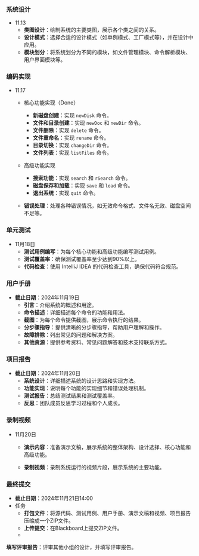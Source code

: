 ###  系统设计

- 11.13
  - **类图设计**：绘制系统的主要类图，展示各个类之间的关系。
  - **设计模式**：选择合适的设计模式（如单例模式、工厂模式等），并在设计中应用。
  - **模块划分**：将系统划分为不同的模块，如文件管理模块、命令解析模块、用户界面模块等。

### 编码实现

- 11.17
  - 核心功能实现（Done）
    - **新磁盘创建**：实现 `newDisk` 命令。
    - **文件和目录创建**：实现 `newDoc` 和 `newDir` 命令。
    - **文件删除**：实现 `delete` 命令。
    - **文件重命名**：实现 `rename` 命令。
    - **目录切换**：实现 `changeDir` 命令。
    - **文件列表**：实现 `listFiles` 命令。
  - 高级功能实现
    - **搜索功能**：实现 `search` 和 `rSearch` 命令。
    - **磁盘保存和加载**：实现 `save` 和 `load` 命令。
    - **退出系统**：实现 `quit` 命令。
    
    
  - **错误处理**：处理各种错误情况，如无效命令格式、文件名无效、磁盘空间不足等。

###  单元测试

- 11月18日
  - **测试用例编写**：为每个核心功能和高级功能编写测试用例。
  - **测试覆盖率**：确保测试覆盖率至少达到90%以上。
  - **代码检查**：使用 IntelliJ IDEA 的代码检查工具，确保代码符合规范。

### 用户手册

- **截止日期**：2024年11月19日
  - **引言**：介绍系统的概述和用途。
  - **命令描述**：详细描述每个命令的功能和用法。
  - **截图**：为每个命令提供截图，展示命令执行的结果。
  - **分步骤指导**：提供清晰的分步骤指导，帮助用户理解和操作。
  - **故障排除**：列出常见的问题和解决方案。
  - **其他资源**：提供参考资料、常见问题解答和技术支持联系方式。

###  项目报告

- **截止日期**：2024年11月20日
  - **系统设计**：详细描述系统的设计思路和实现方法。
  - **功能实现**：说明每个功能的实现细节和错误处理机制。
  - **测试报告**：总结测试结果和测试覆盖率。
  - **反思**：团队成员反思学习过程和个人成长。



### 录制视频

- 11月20日

  - **演示内容**：准备演示文稿，展示系统的整体架构、设计选择、核心功能和高级功能。

  - **录制视频**：录制系统运行的视频片段，展示系统的主要功能。

    

### 最终提交

- **截止日期**：2024年11月21日14:00
- 任务
  - **打包文件**：将源代码、测试用例、用户手册、演示文稿和视频、项目报告压缩成一个ZIP文件。
  - **上传提交**：在Blackboard上提交ZIP文件。
  - 

**填写评审报告**：评审其他小组的设计，并填写评审报告。